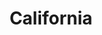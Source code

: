 ---
title: California 
published: true
order: 2
layout: photo-page
path: california/
date_txt: "Summer 2016"

img_list:
  - img_path: /assets/images/cit.jpg
    img_txt: CalTech, CA
  - img_path: /assets/images/california.jpg
    img_txt: Laguna Beach, CA
  - img_path: /assets/images/disneyland.jpg
    img_txt: Disneyland, CA
---